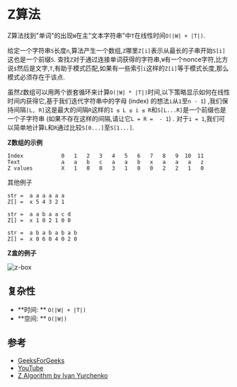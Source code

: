 
# Z算法

Z算法找到"单词"的出现`W`在主"文本字符串"中`T`在线性时间`O(|W| + |T|)`. 

给定一个字符串`S`长度`n`,算法产生一个数组,`Z`哪里`Z[i]`表示从最长的子串开始`S[i]`这也是一个前缀`S`. 查找`Z`对于通过连接单词获得的字符串,`W`有一个nonce字符,比方说`$`然后是文字,`T`,有助于模式匹配,如果有一些索引`i`这样的`Z[i]`等于模式长度,那么模式必须存在于该点. 

虽然`Z`数组可以用两个嵌套循环来计算`O(|W| * |T|)`时间,以下策略显示如何在线性时间内获得它,基于我们迭代字符串中的字母 (index) 的想法`i`从`1`至`n - 1`) ,我们保持间隔`[L, R]`这是最大的间隔`R`这样的`1 ≤ L ≤ i ≤ R`和`S[L...R]`是一个前缀也是一个子字符串 (如果不存在这样的间隔,请让它`L = R =  - 1`) . 对于`i = 1`,我们可以简单地计算`L`和`R`通过比较`S[0...]`至`S[1...]`. 

**Z数组的示例**

    Index            0   1   2   3   4   5   6   7   8   9  10  11 
    Text             a   a   b   c   a   a   b   x   a   a   a   z
    Z values         X   1   0   0   3   1   0   0   2   2   1   0 

其他例子

    str =  a a a a a a
    Z[] =  x 5 4 3 2 1

    str =  a a b a a c d
    Z[] =  x 1 0 2 1 0 0

    str =  a b a b a b a b
    Z[] =  x 0 6 0 4 0 2 0

**Z盒的例子**

![z-box](https://ivanyu.me/wp-content/uploads/2014/09/zalg1.png)

## 复杂性

-   **时间: ** `O(|W| + |T|)`
-   **空间: ** `O(|W|)`

## 参考

-   [GeeksForGeeks](https://www.geeksforgeeks.org/z-algorithm-linear-time-pattern-searching-algorithm/)
-   [YouTube](https://www.youtube.com/watch?v=CpZh4eF8QBw&t=0s&list=PLLXdhg_r2hKA7DPDsunoDZ-Z769jWn4R8&index=70)
-   [Z Algorithm by Ivan Yurchenko](https://ivanyu.me/blog/2013/10/15/z-algorithm/)
